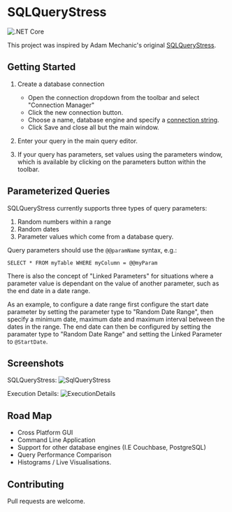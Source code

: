 # SQLQueryStress

![.NET Core](https://github.com/BlakeWills/SqlQueryStress/workflows/.NET%20Core/badge.svg)

This project was inspired by Adam Mechanic's original [SQLQueryStress](https://github.com/ErikEJ/SqlQueryStress).


## Getting Started 

1) Create a database connection
    - Open the connection dropdown from the toolbar and select "Connection Manager"
    - Click the new connection button.
    - Choose a name, database engine and specify a [connection string](https://www.connectionstrings.com/sql-server/).
    - Click Save and close all but the main window.

2) Enter your query in the main query editor.

3) If your query has parameters, set values using the parameters window, which is available by clicking on the parameters button within the toolbar.


## Parameterized Queries

SQLQueryStress currently supports three types of query parameters:
 1) Random numbers within a range
 2) Random dates
 3) Parameter values which come from a database query.

 Query parameters should use the `@@paramName` syntax, e.g.:

 `SELECT * FROM myTable WHERE myColumn = @@myParam`

There is also the concept of "Linked Parameters" for situations where a parameter value is dependant on the value of another parameter, such as the end date in a date range.

As an example, to configure a date range first configure the start date parameter by setting the parameter type to "Random Date Range", then specify a minimum date, maximum date and maximum interval between the dates in the range. The end date can then be configured by setting the paramater type to "Random Date Range" and setting the Linked Parameter to `@StartDate`.

## Screenshots

SQLQueryStress:
![SqlQueryStress](https://user-images.githubusercontent.com/8128694/77238667-4bf2f180-6bca-11ea-86e1-c6bc65b6812f.png)

Execution Details:
![ExecutionDetails](https://user-images.githubusercontent.com/8128694/77238714-abe99800-6bca-11ea-833f-9d9f4efa2364.png)

## Road Map

- Cross Platform GUI
- Command Line Application
- Support for other database engines (I.E Couchbase, PostgreSQL)
- Query Performance Comparison
- Histograms / Live Visualisations.

## Contributing

Pull requests are welcome.
